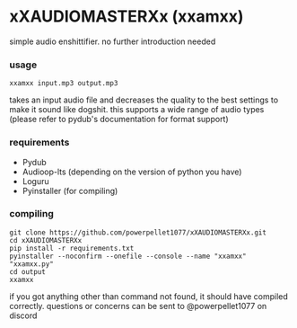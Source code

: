 # xXAUDIOMASTERXx (xxamxx)
simple audio enshittifier. no further introduction needed

### usage
```
xxamxx input.mp3 output.mp3
```

takes an input audio file and decreases the quality to the best settings to make it sound like dogshit. this supports a wide range of audio types (please refer to pydub's documentation for format support)

### requirements
 - Pydub
 - Audioop-lts (depending on the version of python you have)
 - Loguru
 - Pyinstaller (for compiling)


### compiling
```
git clone https://github.com/powerpellet1077/xXAUDIOMASTERXx.git
cd xXAUDIOMASTERXx
pip install -r requirements.txt
pyinstaller --noconfirm --onefile --console --name "xxamxx"  "xxamxx.py"
cd output
xxamxx
```
if you got anything other than command not found, it should have compiled correctly.
questions or concerns can be sent to @powerpellet1077 on discord

